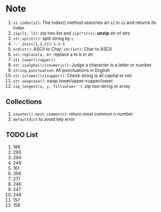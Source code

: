 # Note

1. `s1.index(s2)`: The index() method searches an `s2` in `s1` and returns its index
2. `zip(l1, l2)`: zip two list and `zip(*strs)`: **unzip** str of strs
3. `str.split(c)`: split string by `c`
4. `'-'.join([1,2,3])`: `1-2-3`
5. `ord(str)`: ASCII to Char; `chr(int)`: Char to ASCII
6. `str.replace(a, b)`: replace a to b in str
7. `str.lower()/upper()`
8. `str.isalpha()/isnumeric()`: Judge a character is a letter or number.
9. `string.punctuation`: All punctuations in English
10. `str.islower()/isupper()`: Check string is all capital or not
11. `str.swapcase()`: swap lower/upper->upper/lower.
12. `zip_longest(x, y, fillvalue='')`: zip two string or array

## Collections

1. `counter().most_common(n)`: return most common n number
2. `defaultdict` to avoid key error

## TODO List

1. 186
2. 293
3. 294
4. 249
5. 161
6. 358
7. 271
8. 246
9. 247
10. 248
11. 157
12. 158
